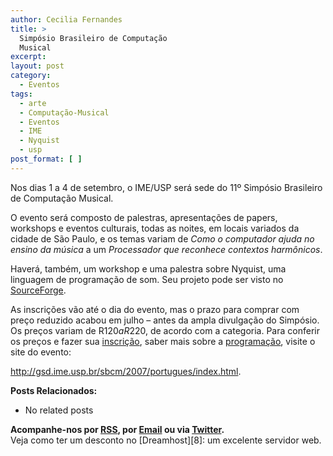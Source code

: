 ```yaml
---
author: Cecilia Fernandes
title: >
  Simpósio Brasileiro de Computação
  Musical
excerpt:
layout: post
category:
  - Eventos
tags:
  - arte
  - Computação-Musical
  - Eventos
  - IME
  - Nyquist
  - usp
post_format: [ ]
---
```

Nos dias 1 a 4 de setembro, o IME/USP será sede do 11º Simpósio Brasileiro de Computação Musical.

O evento será composto de palestras, apresentações de papers, workshops e eventos culturais, todas as noites, em locais variados da cidade de São Paulo, e os temas variam de *Como o computador ajuda no ensino da música* a um *Processador que reconhece contextos harmônicos*.

Haverá, também, um workshop e uma palestra sobre Nyquist, uma linguagem de programação de som. Seu projeto pode ser visto no [SourceForge][1].

As inscrições vão até o dia do evento, mas o prazo para comprar com preço reduzido acabou em julho – antes da ampla divulgação do Simpósio. Os preços variam de R$120 a R$220, de acordo com a categoria. Para conferir os preços e fazer sua [inscrição][2], saber mais sobre a [programação][3], visite o site do evento:

<http://gsd.ime.usp.br/sbcm/2007/portugues/index.html>.

**Posts Relacionados:** 
*   No related posts









**Acompanhe-nos por [ RSS][5], por [Email][6] ou via [Twitter][7].**  
Veja como ter um desconto no [Dreamhost][8]: um excelente servidor web.

 [1]: http://nyquist.sourceforge.net/
 [2]: http://gsd.ime.usp.br/sbcm/2007/portugues/inscricao.html
 [3]: http://gsd.ime.usp.br/sbcm/2007/portugues/programacao.html
 [4]: https://twitter.com/share
 [5]: http://feeds.feedburner.com/VidaGeek
 [6]: http://feedburner.google.com/fb/a/mailverify?uri=VidaGeek&loc=pt_BR
 [7]: http://twitter.com/blogvidageek

